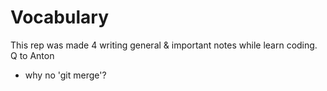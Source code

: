 # Vocabulary

 This rep was made 4 writing general & important notes while learn coding.
 Q to Anton
 - why no 'git merge'?
